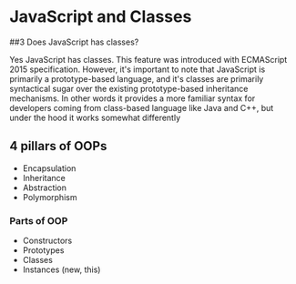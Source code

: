 # JavaScript and Classes

##3 Does JavaScript has classes?

 Yes JavaScript has classes. This feature was introduced with ECMAScript 2015 specification. However, it's important to note that JavaScript is primarily a prototype-based language, and it's classes are primarily syntactical sugar over the existing prototype-based inheritance mechanisms. In other words it provides a more familiar syntax for developers coming from class-based language like Java and C++, but under the hood it works somewhat differently


## 4 pillars of OOPs

* Encapsulation
* Inheritance
* Abstraction
* Polymorphism


### Parts of OOP

- Constructors
- Prototypes
- Classes
- Instances (new, this)